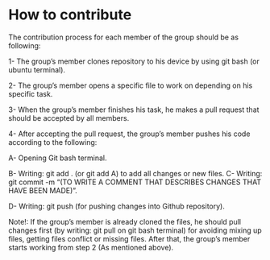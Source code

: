# How to contribute

The contribution process for each member of the group should be as following:

1- The group’s member clones repository to his device by using git bash (or ubuntu terminal).

2- The group’s member opens a specific file to work on depending on his specific task.

3- When the group’s member finishes his task, he makes a pull request that should be accepted by all members.

4- After accepting the pull request, the group’s member pushes his code according to the following:

A- Opening Git bash terminal.

B- Writing:  git add . (or git add A) to add all changes or new files.
C- Writing: git commit -m “(TO WRITE A COMMENT THAT DESCRIBES CHANGES THAT HAVE BEEN MADE)”.
  
D- Writing:  git push (for pushing changes into Github repository).

Note!: If the group’s member is already cloned the files, he should pull changes first (by writing: git pull on git bash terminal) for avoiding mixing up files, getting files conflict or missing files. After that, the group’s member starts working from step 2 (As mentioned above).
